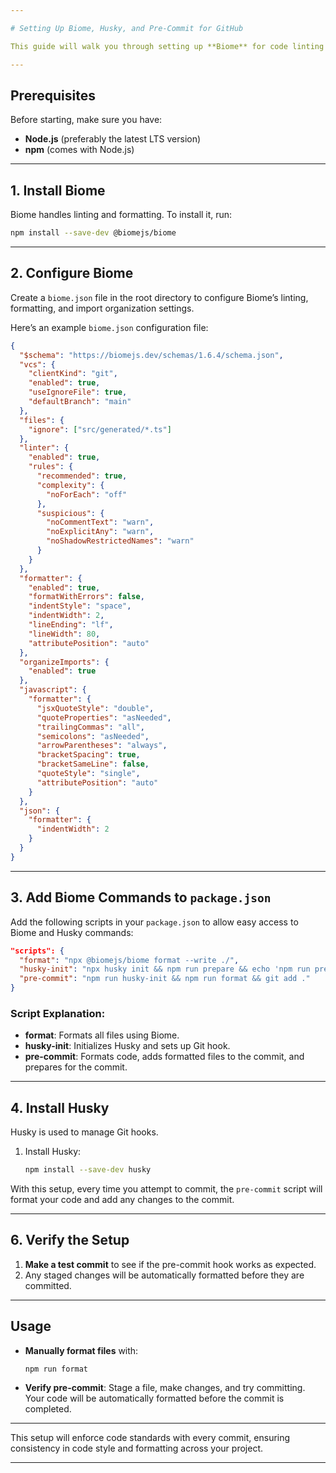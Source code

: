 ```yaml
---

# Setting Up Biome, Husky, and Pre-Commit for GitHub

This guide will walk you through setting up **Biome** for code linting and formatting, **Husky** for Git hooks, and a pre-commit hook to ensure code consistency before pushing changes to GitHub.

---
```


## Prerequisites

Before starting, make sure you have:

- **Node.js** (preferably the latest LTS version)
- **npm** (comes with Node.js)

---

## 1. Install Biome

Biome handles linting and formatting. To install it, run:

```bash
npm install --save-dev @biomejs/biome
```

---

## 2. Configure Biome

Create a `biome.json` file in the root directory to configure Biome’s linting, formatting, and import organization settings.

Here’s an example `biome.json` configuration file:

```json
{
  "$schema": "https://biomejs.dev/schemas/1.6.4/schema.json",
  "vcs": {
    "clientKind": "git",
    "enabled": true,
    "useIgnoreFile": true,
    "defaultBranch": "main"
  },
  "files": {
    "ignore": ["src/generated/*.ts"]
  },
  "linter": {
    "enabled": true,
    "rules": {
      "recommended": true,
      "complexity": {
        "noForEach": "off"
      },
      "suspicious": {
        "noCommentText": "warn",
        "noExplicitAny": "warn",
        "noShadowRestrictedNames": "warn"
      }
    }
  },
  "formatter": {
    "enabled": true,
    "formatWithErrors": false,
    "indentStyle": "space",
    "indentWidth": 2,
    "lineEnding": "lf",
    "lineWidth": 80,
    "attributePosition": "auto"
  },
  "organizeImports": {
    "enabled": true
  },
  "javascript": {
    "formatter": {
      "jsxQuoteStyle": "double",
      "quoteProperties": "asNeeded",
      "trailingCommas": "all",
      "semicolons": "asNeeded",
      "arrowParentheses": "always",
      "bracketSpacing": true,
      "bracketSameLine": false,
      "quoteStyle": "single",
      "attributePosition": "auto"
    }
  },
  "json": {
    "formatter": {
      "indentWidth": 2
    }
  }
}
```

---

## 3. Add Biome Commands to `package.json`

Add the following scripts in your `package.json` to allow easy access to Biome and Husky commands:

```json
"scripts": {
  "format": "npx @biomejs/biome format --write ./",
  "husky-init": "npx husky init && npm run prepare && echo 'npm run pre-commit' > .husky/pre-commit",
  "pre-commit": "npm run husky-init && npm run format && git add ."
}
```

### Script Explanation:

- **format**: Formats all files using Biome.
- **husky-init**: Initializes Husky and sets up Git hook.
- **pre-commit**: Formats code, adds formatted files to the commit, and prepares for the commit.

---

## 4. Install Husky

Husky is used to manage Git hooks.

1. Install Husky:

   ```bash
   npm install --save-dev husky
   ```

With this setup, every time you attempt to commit, the `pre-commit` script will format your code and add any changes to the commit.

---

## 6. Verify the Setup

1. **Make a test commit** to see if the pre-commit hook works as expected.
2. Any staged changes will be automatically formatted before they are committed.

---

## Usage

- **Manually format files** with:

  ```bash
  npm run format
  ```

- **Verify pre-commit**: Stage a file, make changes, and try committing. Your code will be automatically formatted before the commit is completed.

---

This setup will enforce code standards with every commit, ensuring consistency in code style and formatting across your project.

---
